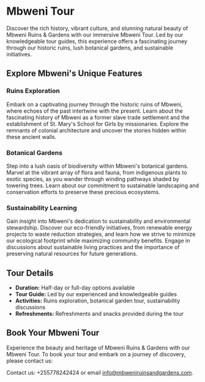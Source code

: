 # Mbweni Tour

Discover the rich history, vibrant culture, and stunning natural beauty of Mbweni Ruins & Gardens with our immersive Mbweni Tour. Led by our knowledgeable tour guides, this experience offers a fascinating journey through our historic ruins, lush botanical gardens, and sustainable initiatives.

## Explore Mbweni's Unique Features

### Ruins Exploration

Embark on a captivating journey through the historic ruins of Mbweni, where echoes of the past intertwine with the present. Learn about the fascinating history of Mbweni as a former slave trade settlement and the establishment of St. Mary's School for Girls by missionaries. Explore the remnants of colonial architecture and uncover the stories hidden within these ancient walls.

### Botanical Gardens

Step into a lush oasis of biodiversity within Mbweni's botanical gardens. Marvel at the vibrant array of flora and fauna, from indigenous plants to exotic species, as you wander through winding pathways shaded by towering trees. Learn about our commitment to sustainable landscaping and conservation efforts to preserve these precious ecosystems.

### Sustainability Learning

Gain insight into Mbweni's dedication to sustainability and environmental stewardship. Discover our eco-friendly initiatives, from renewable energy projects to waste reduction strategies, and learn how we strive to minimize our ecological footprint while maximizing community benefits. Engage in discussions about sustainable living practices and the importance of preserving natural resources for future generations.

## Tour Details

- **Duration:** Half-day or full-day options available
- **Tour Guide:** Led by our experienced and knowledgeable guides
- **Activities:** Ruins exploration, botanical garden tour, sustainability discussions
- **Refreshments:** Refreshments and snacks provided during the tour

## Book Your Mbweni Tour

Experience the beauty and heritage of Mbweni Ruins & Gardens with our Mbweni Tour. To book your tour and embark on a journey of discovery, please contact us:

Contact us: +255778242424 or email [info@mbweniruinsandgardens.com](mailto:info@mbweniruinsandgardens.com).
